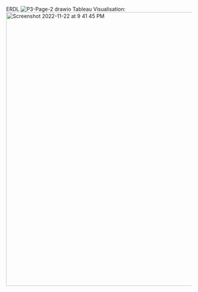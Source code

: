 ERDL
![P3-Page-2 drawio](https://user-images.githubusercontent.com/114259682/204942324-67bb023c-54b9-46c0-94a0-99d6c69886a5.png)
Tableau Visualisation:
<img width="744" alt="Screenshot 2022-11-22 at 9 41 45 PM" src="https://user-images.githubusercontent.com/114259682/204942336-2df5d826-32b7-46ad-b9c2-7dc21e20db43.png">
